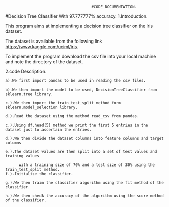                                           #CODE DOCUMENTATION.
#Decision Tree Classifier With 97.777777% accuracy.
1.Introduction.

This program aims at implementing a decision tree classifier on the Iris dataset.

The dataset is available from the following link https://www.kaggle.com/uciml/iris.

To implement the program download the csv file into your local machine and note the directory of the dataset.



2.code Description.

    a).We first import pandas to be used in reading the csv files.
    
    b).We then import the model to be used, DecisionTreeClassifier from sklearn.tree library.
    
    c.).We then import the train_test_split method form sklearn.model_selection library.
    
    d.).Read the dataset using the method read_csv from pandas.
    
    c.).Using df.head(5) method we print the first 5 entries in the dataset just to ascertain the entries.
    
    d.).We then divide the dataset columns into feature columns and target columns
    
    e.).The dataset values are then split into a set of test values and training values
    
          with a training size of 70% and a test size of 30% using the train_test_split method.
    f.).Initialize the classifier.
    
    g.).We then train the classifier algorithm using the fit method of the classifier.
    
    h.).We then check the accuracy of the algorithm using the score method of the classifier.
